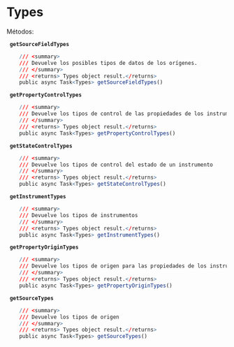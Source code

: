 # Types

Métodos:

**` getSourceFieldTypes`**
```r
    /// <summary>
    /// Devuelve los posibles tipos de datos de los orígenes.
    /// </summary>
    /// <returns> Types object result.</returns>
    public async Task<Types> getSourceFieldTypes()     
```

**` getPropertyControlTypes`**
```r
    /// <summary>
    /// Devuelve los tipos de control de las propiedades de los instrumentos
    /// </summary>       
    /// <returns> Types object result.</returns>
    public async Task<Types> getPropertyControlTypes()    
```

**` getStateControlTypes`**
```r
    /// <summary>
    /// Devuelve los tipos de control del estado de un instrumento
    /// </summary>       
    /// <returns> Types object result.</returns>
    public async Task<Types> getStateControlTypes()      
```

**` getInstrumentTypes`**
```r
    /// <summary>
    /// Devuelve los tipos de instrumentos
    /// </summary>       
    /// <returns> Types object result.</returns>
    public async Task<Types> getInstrumentTypes()      
```

**` getPropertyOriginTypes`**
```r	
    /// <summary>
    /// Devuelve los tipos de origen para las propiedades de los instrumentos
    /// </summary>       
    /// <returns> Types object result.</returns>
    public async Task<Types> getPropertyOriginTypes()       
```

**` getSourceTypes`**
```r
    /// <summary>
    /// Devuelve los tipos de origen
    /// </summary>       
    /// <returns> Types object result.</returns>
    public async Task<Types> getSourceTypes()        
```
